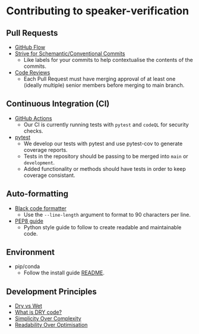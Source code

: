 # Contributing to speaker-verification 

## Pull Requests

- [GitHub Flow](https://guides.github.com/introduction/flow/index.html)
- [Strive for Schemantic/Conventional Commits](https://gist.github.com/joshbuchea/6f47e86d2510bce28f8e7f42ae84c716)
  - Like labels for your commits to help contextualise the contents of the commits.
- [Code Reviews](https://google.github.io/eng-practices/review/reviewer/)
  - Each Pull Request must have merging approval of at least one (ideally multiple) senior members before merging to main branch.

## Continuous Integration (CI)

- [GitHub Actions](https://github.com/features/actions)
  - Our CI is currently running tests with `pytest` and `codeQL` for security checks.
- [pytest](https://docs.pytest.org/en/stable/)
  - We develop our tests with pytest and use pytest-cov to generate coverage reports.
  - Tests in the repository should be passing to be merged into `main` or `development`.
  - Added functionality or methods should have tests in order to keep coverage consistant.

## Auto-formatting

- [Black code formatter](https://black.readthedocs.io/en/stable/)
  - Use the `--line-length` argument to format to 90 characters per line.
- [PEP8 guide](https://www.python.org/dev/peps/pep-0008/)
  - Python style guide to follow to create readable and maintainable code.

## Environment

- pip/conda
  - Follow the install guide [README](../README.md#installation).

## Development Principles

- [Dry vs Wet](https://medium.com/@nrk25693/dry-or-wet-and-why-867ac3096483)
- [What is DRY code?](https://codinglead.github.io/javascript/what-is-DRY-code)
- [Simplicity Over Complexity](https://en.wikipedia.org/wiki/Zen_of_Python)
- [Readability Over Optimisation](https://en.wikiquote.org/wiki/Donald_Knuth#Computer_Programming_as_an_Art_(1974))

